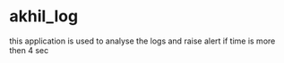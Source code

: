 # akhil_log
this application is used to analyse the logs and raise alert if time is more then 4 sec
